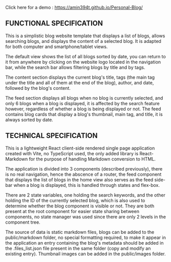 Click here for a demo : https://amin394t.github.io/Personal-Blog/

## FUNCTIONAL SPECIFICATION

This is a simplistic blog website template that displays a list of blogs, allows searching blogs, and displays the content of a selected blog. It is adapted for both computer and smartphone/tablet views.

The default view shows the list of all blogs sorted by date, you can return to it from anywhere by clicking on the website logo located in the navigation bar, while the search bar allows filtering blogs by title and by tags.

The content section displays the current blog's title, tags (the main tag under the title and all of them at the end of the blog), author, and date, followed by the blog's content.

The feed section displays all blogs when no blog is currently selected, and only 6 blogs when a blog is displayed, it is affected by the search feature however, regardless of whether a blog is being displayed or not. The feed contains blog cards that display a blog's thumbnail, main tag, and title, it is always sorted by date.


## TECHNICAL SPECIFICATION

This is a lightweight React client-side rendered single page application created with Vite, no TypeScript used, the only added library is React-Markdown for the purpose of handling Markdown conversion to HTML.

The application is divided into 3 components (described previously), there is no real navigation, hence the abscence of a router, the feed component that displays the list of blogs in the home view also serves as the feed side-bar when a blog is displayed, this is handled through states and flex-box.

There are 2 state variables, one holding the search keywords, and the other holding the ID of the currently selected blog, which is also used to determine whether the blog component is visible or not. They are both present at the root component for easier state sharing between components, no state manager was used since there are only 2 levels in the component tree.

The source of data is static markdown files, blogs can be added to the public/markdown folder, no special formatting required, to make it appear in the application an entry containing the blog's metadata should be added in the .files_list.json file present in the same folder (copy and modify an existing entry). Thumbnail images can be added in the public/images folder.